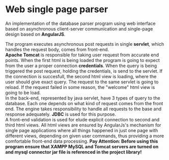 # Web single page parser

An implementation of the database parser program using web interface based on asynchronous client-server communication and single-page design based on **AngularJS**. 

The program executes asynchronous post requests in single **servlet**, which handles the request body, comes from front-end.<br/>
**Apache Tomcat** is responsible for taking user request from accurate end points.
When the first html is being loaded the program is going to expect from the user a proper connection **credentials**. When the query is being triggered the post request, holding the credentials, is send to the servlet. If the connection is succesfull, the second html view is loading, where the user should give exact query. The request to the same servlet is going to reload. If the request failed in some reason, the "welcome" html view is going to be load.<br/>
In the back-end, represented by java servlet, have 3 types of query to the database. Each one depends on what kind of request comes from the front end. The engine takes responsibility to handle all requests to the base and response adequately. **JDBC** is used for this purpose. </br>
A front-end validation is used for elude explicit connection to second and third html views.
All html views are ensured by AngularJs's mechanism for single page applications where all things happened in just one page with different views, depending on given user commands, thus providing a more comfortable front-end data processing.
**Pay Attention: Before using this program ensure that XAMPP MySQL and Tomcat servers are turned on and mysql connector jar file is referenced in the project library!**